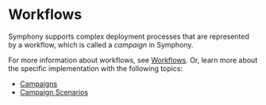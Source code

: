 # Workflows

Symphony supports complex deployment processes that are represented by a workflow, which is called a *campaign* in Symphony.

For more information about workflows, see [Workflows](../concepts/workflows.md). Or, learn more about the specific implementation with the following topics:

* [Campaigns](./campaign.md)
* [Campaign Scenarios](./campaign-scenarios.md)
